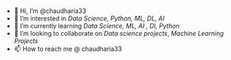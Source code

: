 - 👋 Hi, I’m @chaudharia33
- 👀 I’m interested in *Data Science, Python, ML, DL, AI*
- 🌱 I’m currently learning *Data Science, ML, AI , Dl, Python*
- 💞️ I’m looking to collaborate on *Data science projects*, *Machine Learning Projects*
- 📫 How to reach me @ chaudharia33

<!---
chaudharia33/chaudharia33 is a ✨ special ✨ repository because its `README.md` (this file) appears on your GitHub profile.
You can click the Preview link to take a look at your changes.
--->
